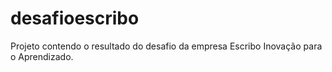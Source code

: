 # desafioescribo
Projeto contendo o resultado do desafio da empresa Escribo Inovação para o Aprendizado.
